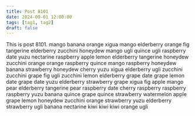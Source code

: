 ```yaml
---
title: Post 8101
date: 2024-09-01 12:00:00
tags: [tag1, tag2]
draft: false
---
```

This is post 8101.
mango
banana
orange
xigua
mango
elderberry
orange
fig
tangerine
elderberry
zucchini
honeydew
mango
ugli
quince
ugli
raspberry
date
yuzu
nectarine
raspberry
apple
lemon
elderberry
tangerine
honeydew
zucchini
orange
orange
raspberry
quince
mango
raspberry
honeydew
banana
strawberry
honeydew
cherry
yuzu
xigua
elderberry
ugli
zucchini
zucchini
grape
fig
ugli
zucchini
lemon
elderberry
grape
date
grape
lemon
date
grape
date
yuzu
elderberry
strawberry
grape
xigua
fig
apple
mango
pear
elderberry
tangerine
pear
raspberry
date
cherry
raspberry
raspberry
raspberry
yuzu
banana
quince
grape
quince
strawberry
watermelon
apple
grape
lemon
honeydew
zucchini
orange
strawberry
yuzu
elderberry
strawberry
ugli
banana
nectarine
kiwi
kiwi
kiwi
orange
ugli
